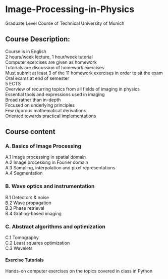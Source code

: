 # Image-Processing-in-Physics

Graduate Level Course of Technical University of Munich

## Course Description:

Course is in English\
2 hours/week lecture, 1 hour/week tutorial\
Computer exercises are given as homework\
Tutorials are discussion of homework exercises\
Must submit at least 3 of the 11 homework exercises in order to sit the exam\
Oral exams at end of semester\
5 ECTS\
Overview of recurring topics from all fields of imaging in physics\
Essential tools and expressions used in imaging\
Broad rather than in-depth\
Focused on underlying principles\
Few rigorous mathematical derivations\
Oriented towards practical implementations

## Course content
### A. Basics of Image Processing
A.1 Image processing in spatial domain\
A.2 Image processing in Fourier domain\
A.3 Sampling, interpolation and pixel representations\
A.4 Segmentation

### B.	Wave	optics	and	instrumentation
B.1	Detectors	&	noise\
B.2	Wave	propagation\
B.3	Phase	retrieval\
B.4	Grating-based	imaging

### C.	Abstract	algorithms	and	optimization
C.1	Tomography\
C.2	Least	squares	optimization\
C.3	Wavelets

#### Exercise Tutorials
Hands-on computer exercises on the topics covered in class in Python
